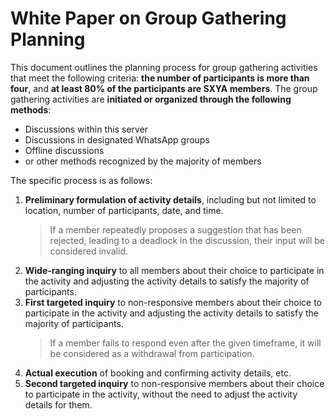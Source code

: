 # White Paper on Group Gathering Planning

This document outlines the planning process for group gathering activities that meet the following criteria: **the number
of participants is more than four**, and **at least 80% of the participants are SXYA members**. The group gathering activities
are **initiated or organized through the following methods**:

- Discussions within this server
- Discussions in designated WhatsApp groups
- Offline discussions
- or other methods recognized by the majority of members

The specific process is as follows:

1. **Preliminary formulation of activity details**, including but not limited to location, number of participants, date,
   and time.
   > If a member repeatedly proposes a suggestion that has been rejected, leading to a deadlock in the discussion, their
   > input will be considered invalid.
2. **Wide-ranging inquiry** to all members about their choice to participate in the activity and adjusting the activity
   details to satisfy the majority of participants.
3. **First targeted inquiry** to non-responsive members about their choice to participate in the activity and adjusting
   the activity details to satisfy the majority of participants.
   > If a member fails to respond even after the given timeframe, it will be considered as a withdrawal from
   > participation.
4. **Actual execution** of booking and confirming activity details, etc.
5. **Second targeted inquiry** to non-responsive members about their choice to participate in the activity, without the
   need to adjust the activity details for them.

